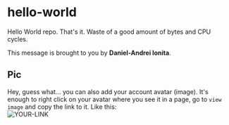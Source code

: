 # hello-world

Hello World repo. That's it. Waste of a good amount of bytes and CPU cycles.

This message is brought to you by **Daniel-Andrei Ionita**.

## Pic

Hey, guess what... you can also add your account avatar (image). It's enough to right click on your avatar where you see it in a page, go to `view image` and copy the link to it.
Like this:  
![YOUR-LINK](https://avatars.githubusercontent.com/u/116784435?s=400&v=4)
